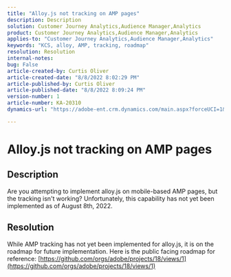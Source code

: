 ```yaml
---
title: "Alloy.js not tracking on AMP pages"
description: Description
solution: Customer Journey Analytics,Audience Manager,Analytics
product: Customer Journey Analytics,Audience Manager,Analytics
applies-to: "Customer Journey Analytics,Audience Manager,Analytics"
keywords: "KCS, alloy, AMP, tracking, roadmap"
resolution: Resolution
internal-notes: 
bug: False
article-created-by: Curtis Oliver
article-created-date: "8/8/2022 8:02:29 PM"
article-published-by: Curtis Oliver
article-published-date: "8/8/2022 8:09:24 PM"
version-number: 1
article-number: KA-20310
dynamics-url: "https://adobe-ent.crm.dynamics.com/main.aspx?forceUCI=1&pagetype=entityrecord&etn=knowledgearticle&id=e0519906-5517-ed11-b83e-0022480868ff"

---
```

# Alloy.js not tracking on AMP pages

## Description


Are you attempting to implement alloy.js on mobile-based AMP pages, but the tracking isn't working? Unfortunately, this capability has not yet been implemented as of August 8th, 2022.


## Resolution


While AMP tracking has not yet been implemented for alloy.js, it is on the roadmap for future implementation. Here is the public facing roadmap for reference: [https://github.com/orgs/adobe/projects/18/views/1](https://github.com/orgs/adobe/projects/18/views/1)
